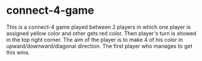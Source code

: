 # connect-4-game

This is a connect-4 game played between 2 players in which one player is assigned yellow color and other gets red color. Then player's turn is showed in the top right corner. The aim of the player is to make 4 of his color in upward/downward/diagonal direction. The first player who manages to get this wins.